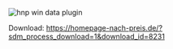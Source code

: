 ![hnp win data plugin](https://github.com/HNP-Christopher-Rohde/Hnp-win-data-handler/assets/138715217/eecabdb7-628a-4667-b2d1-4264926c5fd0)

Download:
https://homepage-nach-preis.de/?sdm_process_download=1&download_id=8231
